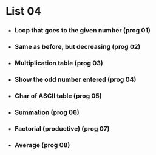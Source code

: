 # List 04

- ### Loop that goes to the given number (prog 01)
- ### Same as before, but decreasing (prog 02)
- ### Multiplication table (prog 03)
- ### Show the odd number entered (prog 04)
- ### Char of ASCII table (prog 05)
- ### Summation (prog 06)
- ### Factorial (productive) (prog 07)
- ### Average (prog 08)